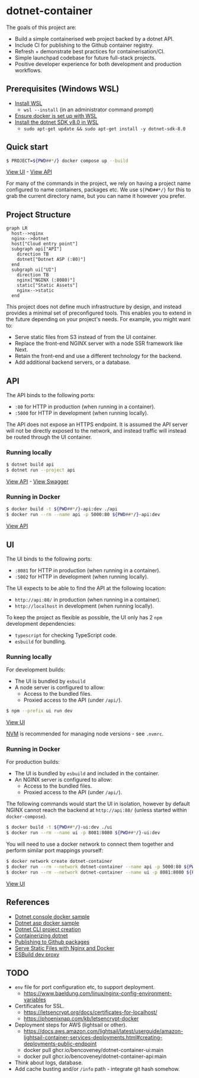 # dotnet-container

The goals of this project are:

- Build a simple containerised web project backed by a dotnet API.
- Include CI for publishing to the Github container registry.
- Refresh + demonstrate best practices for containerisation/CI.
- Simple launchpad codebase for future full-stack projects.
- Positive developer experience for both development and production workflows.

## Prerequisites (Windows WSL)

- [Install WSL](https://learn.microsoft.com/en-us/windows/wsl/install)
  - `wsl --install` (in an administrator command prompt)
- [Ensure docker is set up with WSL](https://docs.docker.com/desktop/wsl/)
- [Install the dotnet SDK v8.0 in WSL](https://learn.microsoft.com/en-us/dotnet/core/install/linux-ubuntu)
  - `sudo apt-get update && sudo apt-get install -y dotnet-sdk-8.0`

## Quick start

```bash
$ PROJECT=${PWD##*/} docker compose up --build
```

[View UI](http://localhost:8081/) - [View API](http://localhost:8081/api/)

For many of the commands in the project, we rely on having a project name configured to name containers, packages etc. We use `${PWD##*/}` for this to grab the current directory name, but you can name it however you prefer.

## Project Structure

```mermaid
graph LR
  host-->nginx
  nginx-->dotnet
  host["Cloud entry point"]
  subgraph api["API"]
    direction TB
    dotnet["Dotnet ASP (:80)"]
  end
  subgraph ui["UI"]
    direction TB
    nginx["NGINX (:8080)"]
    static["Static Assets"]
    nginx-->static
  end
```

This project does not define much infrastructure by design, and instead provides a minimal set of preconfigured tools. This enables you to extend in the future depending on your project's needs. For example, you might want to:

- Serve static files from S3 instead of from the UI container.
- Replace the front-end NGINX server with a node SSR framework like Next.
- Retain the front-end and use a different technology for the backend.
- Add additional backend servers, or a database.

## API

The API binds to the following ports:

- `:80` for HTTP in production (when running in a container).
- `:5000` for HTTP in development (when running locally).

The API does not expose an HTTPS endpoint. It is assumed the API server will not be directly exposed to the network, and instead traffic will instead be routed through the UI container.

### Running locally

```bash
$ dotnet build api
$ dotnet run --project api
```

[View API](http://localhost:5000) - [View Swagger](http://localhost:5000/swagger/)

### Running in Docker

```bash
$ docker build -t ${PWD##*/}-api:dev ./api
$ docker run --rm --name api -p 5000:80 ${PWD##*/}-api:dev
```

[View API](http://localhost:5000)

## UI

The UI binds to the following ports:

- `:8081` for HTTP in production (when running in a container).
- `:5002` for HTTP in development (when running locally).

The UI expects to be able to find the API at the following location:

- `http://api:80/` in production (when running in a container).
- `http://localhost` in development (when running locally).

To keep the project as flexible as possible, the UI only has 2 `npm` development dependencies:

- `typescript` for checking TypeScript code.
- `esbuild` for bundling.

### Running locally

For development builds:

- The UI is bundled by `esbuild`
- A node server is configured to allow:
  - Access to the bundled files.
  - Proxied access to the API (under `/api/`).

```bash
$ npm --prefix ui run dev
```

[View UI](http://localhost:8081/)

[NVM](https://github.com/nvm-sh/nvm) is recommended for managing node versions - see `.nvmrc`.

### Running in Docker

For production builds:

- The UI is bundled by `esbuild` and included in the container.
- An NGINX server is configured to allow:
  - Access to the bundled files.
  - Proxied access to the API (under `/api/`).

The following commands would start the UI in isolation, however by default NGINX cannot reach the backend at `http://api:80/` (unless started within `docker-compose`).

```bash
$ docker build -t ${PWD##*/}-ui:dev ./ui
$ docker run --rm --name ui -p 8081:8080 ${PWD##*/}-ui:dev
```

You will need to use a docker network to connect them together and perform similar port mappings yourself:

```bash
$ docker network create dotnet-container
$ docker run --rm --network dotnet-container --name api -p 5000:80 ${PWD##*/}-api:dev
$ docker run --rm --network dotnet-container --name ui -p 8081:8080 ${PWD##*/}-ui:dev
```

[View UI](http://localhost:8080)

## References

- [Dotnet console docker sample](https://github.com/dotnet/dotnet-docker/blob/main/samples/dotnetapp/README.md)
- [Dotnet asp docker sample](https://github.com/dotnet/dotnet-docker/blob/main/samples/aspnetapp/README.md)
- [Dotnet CLI project creation](https://learn.microsoft.com/en-us/dotnet/core/tools/dotnet-new)
- [Containerizing dotnet](https://chris-ayers.com/2023/12/03/containerizing-dotnet-part-1)
- [Publishing to Github packages](https://docs.github.com/en/actions/publishing-packages/publishing-docker-images)
- [Serve Static Files with Nginx and Docker](https://sabe.io/tutorials/serve-static-files-nginx-docker)
- [ESBuild dev proxy](https://esbuild.github.io/api/#serve-proxy)

## TODO

- `env` file for port configuration etc, to support deployment.
  - https://www.baeldung.com/linux/nginx-config-environment-variables
- Certificates for SSL.
  - https://letsencrypt.org/docs/certificates-for-localhost/
  - https://phoenixnap.com/kb/letsencrypt-docker
- Deployment steps for AWS (lightsail or other).
  - https://docs.aws.amazon.com/lightsail/latest/userguide/amazon-lightsail-container-services-deployments.html#creating-deployments-public-endpoint
  - docker pull ghcr.io/bencoveney/dotnet-container-ui:main
  - docker pull ghcr.io/bencoveney/dotnet-container-api:main
- Think about logs, database.
- Add cache busting and/or `/info` path - integrate git hash somehow.
